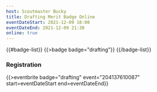 ```yaml
---
host: Scoutmaster Bucky
title: Drafting Merit Badge Online
eventDateStart: 2021-12-09 18:00
eventDateEnd: 2021-12-09 21:30
online: true
---
```


{{#badge-list}}
{{>badge badge="drafting"}}
{{/badge-list}}

### Registration

{{>eventbrite badge="drafting" event="204137610087" start=eventDateStart end=eventDateEnd}}
